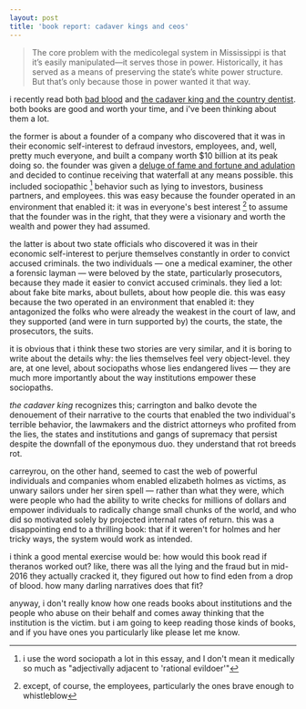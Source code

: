 ```yaml
---
layout: post
title: 'book report: cadaver kings and ceos'
---
```

> The core problem with the medicolegal system in Mississippi is that it’s easily manipulated—it serves those in power. Historically, it has served as a means of preserving the state’s white power structure. But that’s only because those in power wanted it that way.

i recently read both [bad blood](https://www.amazon.com/Bad-Blood-Secrets-Silicon-Startup/dp/152473165X/ref=sr_1_2?keywords=bad+blood&qid=1553134982&s=books&sr=1-2) and [the cadaver king and the country dentist](https://www.amazon.com/Cadaver-King-Country-Dentist-Injustice/dp/161039691X).  both books are good and worth your time, and i've been thinking about them a lot.

the former is about a founder of a company who discovered that it was in their economic self-interest to defraud investors, employees, and, well, pretty much everyone, and built a company worth $10 billion at its peak doing so.  the founder was given a [deluge of fame and fortune and adulation](https://twitter.com/juliacarriew/status/1108219156107689985) and decided to continue receiving that waterfall at any means possible. this included sociopathic [^2] behavior such as lying to investors, business partners, and employees. this was easy because the founder operated in an environment that enabled it: it was in everyone's best interest [^1] to assume that the founder was in the right, that they were a visionary and worth the wealth and power they had assumed.

the latter is about two state officials who discovered it was in their economic self-interest to perjure themselves constantly in order to convict accused criminals.  the two individuals — one a medical examiner, the other a forensic layman — were beloved by the state, particularly prosecutors, because they made it easier to convict accused criminals. they lied a lot: about fake bite marks, about bullets, about how people die.  this was easy because the two operated in an environment that enabled it: they antagonized the folks who were already the weakest in the court of law, and they supported (and were in turn supported by) the courts, the state, the prosecutors, the suits.

it is obvious that i think these two stories are very similar, and it is boring to write about the details why: the lies themselves feel very object-level.  they are, at one level, about sociopaths whose lies endangered lives — they are much more importantly about the way institutions empower these sociopaths.

*the cadaver king* recognizes this; carrington and balko devote the denouement of their narrative to the courts that enabled the two individual's terrible behavior, the lawmakers and the district attorneys who profited from the lies, the states and institutions and gangs of supremacy that persist despite the downfall of the eponymous duo.  they understand that rot breeds rot.

carreyrou, on the other hand, seemed to cast the web of powerful individuals and companies whom enabled elizabeth holmes as victims, as unwary sailors under her siren spell — rather than what they were, which were people who had the ability to write checks for millions of dollars and empower individuals to radically change small chunks of the world, and who did so motivated solely by projected internal rates of return.  this was a disappointing end to a thrilling book: that if it weren't for holmes and her tricky ways, the system would work as intended.

i think a good mental exercise would be: how would this book read if theranos worked out? like, there was all the lying and the fraud but in mid-2016 they actually cracked it, they figured out how to find eden from a drop of blood.  how many darling narratives does that fit?

anyway, i don't really know how one reads books about institutions and the people who abuse on their behalf and comes away thinking that the institution is the victim.  but i am going to keep reading those kinds of books, and if you have ones you particularly like please let me know.

[^1]: except, of course, the employees, particularly the ones brave enough to whistleblow
[^2]: i use the word sociopath a lot in this essay, and I don't mean it medically so much as "adjectivally adjacent to 'rational evildoer'"
